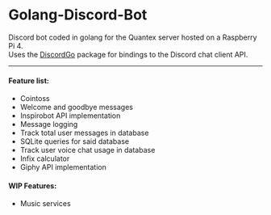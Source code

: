# Golang-Discord-Bot
Discord bot coded in golang for the Quantex server hosted on a Raspberry Pi 4.  
Uses the [DiscordGo](https://github.com/bwmarrin/discordgo) package for bindings to the Discord chat client API.

---
#### Feature list:  
* Cointoss  
* Welcome and goodbye messages  
* Inspirobot API implementation  
* Message logging
* Track total user messages in database
* SQLite queries for said database 
* Track user voice chat usage in database
* Infix calculator
* Giphy API implementation
  
#### WIP Features:
* Music services  
